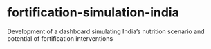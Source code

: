 # fortification-simulation-india
Development of a dashboard simulating India’s nutrition scenario and potential of fortification interventions
